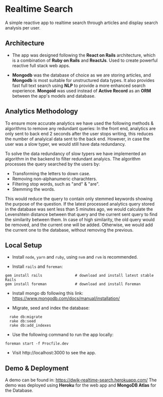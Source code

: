 
# Realtime Search
A simple reactive app to realtime search through articles and display search analysis per user.

## Architecture
* The app was designed following the **React on Rails** architecture, which is a combination of **Ruby on Rails** and **ReactJs**.
Used to create powerful reactive full stack web apps. 

* **Mongodb** was the database of choice as we are storing articles, and **Mongodb** is most suitable for unstructured data types. It also provides fast full text search using **NLP** to provide a more enhanced search experience. **Mongoid** was used instead of 
**Active Record** as an **ORM** between the app's models and database. 

## Analytics Methodology
To ensure more accurate analytics we have used the following methods & algorithms to remove any redundant queries:
In the front end, analytics are only sent to back end 2 seconds after the user stops writing, this reduces the number 
of analyical data sent to the back end. However, in case the user was a slow typer, we would still have data redundancy.

To solve the data redundancy of slow typers we have implemented an algorithm in the backend to filter redundant analyics. The algorithm processes the query searched by the users by:
  - Transforming the letters to down case.
  - Removing non-alphanumeric charachters.
  - Filtering stop words, such as "and" & "are".
  - Stemming the words.

This would reduce the query to contain only stemmed keywords showing the purpose of the question. If the latest processed
analytics query stored in the database was sent less than 5 minutes ago, we would calculate the Levenshtein distance between that query and the current sent query to find the similarity between them. In case of high similarity, the old query would be removed, and the current one will be added. Otherwise, we would add the current one to the database, without removing the previous.

## Local Setup
* Install `node`, `yarn` and `ruby`, using `nvm` and `rvm` is recommended.

* Install `rails` and `foreman`:
```
gem install rails               # download and install latest stable Rails
gem install foreman             # download and install Foreman
```

* Install mongo db following this link: https://www.mongodb.com/docs/manual/installation/

* Migrate, seed and index the database:
```
  rake db:migrate
  rake db:seed
  rake db:add_indexes
```

* Use the following command to run the app locally:
```
foreman start -f Procfile.dev
```

* Visit http://localhost:3000 to see the app.

## Demo & Deployment

A demo can be found in: https://dwik-realtime-search.herokuapp.com/
The demo was deployed using **Heroku** for the web app and **MongoDB Atlas** for the Database.